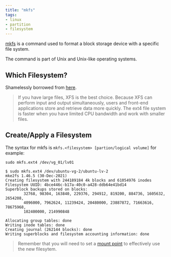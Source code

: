 ```yaml
---
title: "mkfs"
tags:
- linux
- partition
- filesystem
---
```


[mkfs](https://linux.die.net/man/8/mkfs) is a command used to format a block storage device with a specific file system. 
<!--more-->
The command is part of Unix and Unix-like operating systems.

## Which Filesystem?

Shamelessly borrowed from [here](https://blog.purestorage.com/purely-informational/xfs-vs-ext4-which-linux-file-system-is-better/#:~:text=If%20you%20have%20large%20files,and%20work%20with%20smaller%20files.).

> If you have large files, XFS is the best choice. Because XFS can perform input and output simultaneously, users and front-end applications store and retrieve data more quickly. 
> The ext4 file system is faster when you have limited CPU bandwidth and work with smaller files. 

## Create/Apply a Filesystem

The syntax for mkfs is `mkfs.<filesystem> [partion/logical volume]` for example:

```shell
sudo mkfs.ext4 /dev/vg_01/lv01
```

```shell
$ sudo mkfs.ext4 /dev/ubuntu-vg-2/ubuntu-lv-2
mke2fs 1.46.5 (30-Dec-2021)
Creating filesystem with 244189184 4k blocks and 61054976 inodes
Filesystem UUID: 4bce446c-b17a-40c0-a428-ddb64e41bd14
Superblock backups stored on blocks:
        32768, 98304, 163840, 229376, 294912, 819200, 884736, 1605632, 2654208,
        4096000, 7962624, 11239424, 20480000, 23887872, 71663616, 78675968,
        102400000, 214990848

Allocating group tables: done
Writing inode tables: done
Creating journal (262144 blocks): done
Writing superblocks and filesystem accounting information: done
```

> Remember that you will need to set a [mount point](./mount) to effectively use the new filesytem.